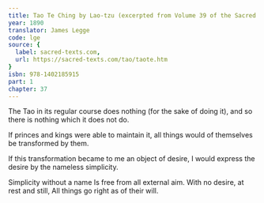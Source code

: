 ```yaml
---
title: Tao Te Ching by Lao-tzu (excerpted from Volume 39 of the Sacred Books of the East.)
year: 1890
translator: James Legge
code: lge
source: {
  label: sacred-texts.com,
  url: https://sacred-texts.com/tao/taote.htm
}
isbn: 978-1402185915
part: 1
chapter: 37
---
```

The Tao in its regular course does nothing (for the sake of doing it), and so there is nothing which it does not do. 

If princes and kings were able to maintain it, all things would of themselves be transformed by them. 

If this transformation became to me an object of desire, I would express the desire by the nameless simplicity. 

Simplicity without a name 
Is free from all external aim. 
With no desire, at rest and still, 
All things go right as of their will.